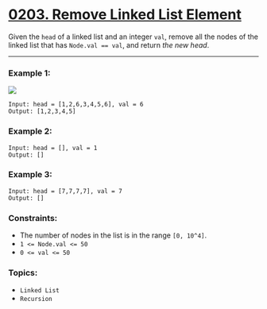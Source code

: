 # [0203. Remove Linked List Element](https://leetcode.com/problems/remove-linked-list-elements/ "The LeetCode link")

Given the `head` of a linked list and an integer `val`, remove all the nodes of the linked list that has `Node.val == val`, and return *the new head*.

---

### Example 1:

![](https://assets.leetcode.com/uploads/2021/03/06/removelinked-list.jpg)
```
Input: head = [1,2,6,3,4,5,6], val = 6
Output: [1,2,3,4,5]
```

### Example 2:
```
Input: head = [], val = 1
Output: []
```

### Example 3:
```
Input: head = [7,7,7,7], val = 7
Output: []
```

### Constraints:

* The number of nodes in the list is in the range `[0, 10^4]`.
* `1 <= Node.val <= 50`
* `0 <= val <= 50`

### Topics:

* `Linked List`
* `Recursion`  